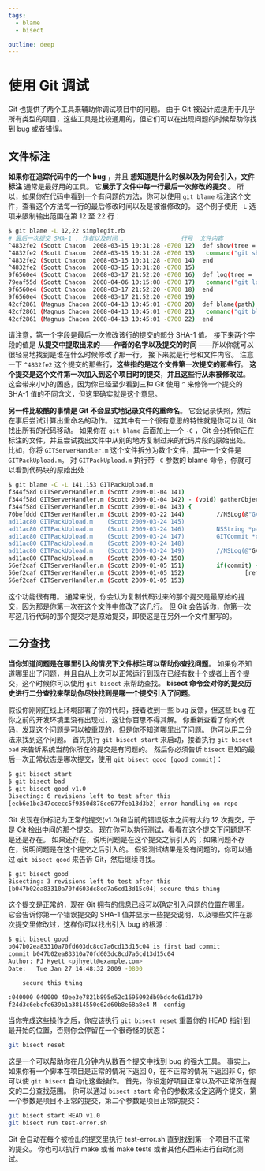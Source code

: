 ```yaml
---
tags:
  - blame
  - bisect

outline: deep
---
```





# 使用 Git 调试

Git 也提供了两个工具来辅助你调试项目中的问题。 由于 Git 被设计成适用于几乎所有类型的项目，这些工具是比较通用的，但它们可以在出现问题的时候帮助你找到 bug 或者错误。

## 文件标注

**如果你在追踪代码中的一个 bug** ，并且 **想知道是什么时候以及为何会引入**，**文件标注** 通常是最好用的工具。 它**展示了文件中每一行最后一次修改的提交** 。 所以，如果你在代码中看到一个有问题的方法，你可以使用  `git blame`  标注这个文件，查看这个方法每一行的最后修改时间以及是被谁修改的。 这个例子使用 `-L` 选项来限制输出范围在第 12 至 22 行：

```bash
$ git blame -L 12,22 simplegit.rb
# 最后一次提交 SHA-1 , 作者以及时间 ,                行号  文件内容
^4832fe2 (Scott Chacon  2008-03-15 10:31:28 -0700 12)  def show(tree = 'master')
^4832fe2 (Scott Chacon  2008-03-15 10:31:28 -0700 13)   command("git show #{tree}")
^4832fe2 (Scott Chacon  2008-03-15 10:31:28 -0700 14)  end
^4832fe2 (Scott Chacon  2008-03-15 10:31:28 -0700 15)
9f6560e4 (Scott Chacon  2008-03-17 21:52:20 -0700 16)  def log(tree = 'master')
79eaf55d (Scott Chacon  2008-04-06 10:15:08 -0700 17)   command("git log #{tree}")
9f6560e4 (Scott Chacon  2008-03-17 21:52:20 -0700 18)  end
9f6560e4 (Scott Chacon  2008-03-17 21:52:20 -0700 19)
42cf2861 (Magnus Chacon 2008-04-13 10:45:01 -0700 20)  def blame(path)
42cf2861 (Magnus Chacon 2008-04-13 10:45:01 -0700 21)   command("git blame #{path}")
42cf2861 (Magnus Chacon 2008-04-13 10:45:01 -0700 22)  end
```

请注意，第一个字段是最后一次修改该行的提交的部分 SHA-1 值。 接下来两个字段的值是 **从提交中提取出来的——作者的名字以及提交的时间** ——所以你就可以很轻易地找到是谁在什么时候修改了那一行。 接下来就是行号和文件内容。 注意一下 `^4832fe2`  这个提交的那些行，**这些指的是这个文件第一次提交的那些行**。 **这个提交是这个文件第一次加入到这个项目时的提交**，**并且这些行从未被修改过**。 这会带来小小的困惑，因为你已经至少看到三种 Git 使用 `^`  来修饰一个提交的 SHA-1 值的不同含义，但这里确实就是这个意思。

**另一件比较酷的事情是 Git 不会显式地记录文件的重命名**。 它会记录快照，然后在事后尝试计算出重命名的动作。 这其中有一个很有意思的特性就是你可以让 Git 找出所有的代码移动。 如果你在 `git blame`  后面加上一个  `-C` ，Git 会分析你正在标注的文件，并且尝试找出文件中从别的地方复制过来的代码片段的原始出处。 比如，你将  `GITServerHandler.m`   这个文件拆分为数个文件，其中一个文件是 `GITPackUpload.m`。 对  `GITPackUpload.m`  执行带  `-C`  参数的 blame 命令，你就可以看到代码块的原始出处：

```bash
$ git blame -C -L 141,153 GITPackUpload.m
f344f58d GITServerHandler.m (Scott 2009-01-04 141)
f344f58d GITServerHandler.m (Scott 2009-01-04 142) - (void) gatherObjectShasFromC
f344f58d GITServerHandler.m (Scott 2009-01-04 143) {
70befddd GITServerHandler.m (Scott 2009-03-22 144)         //NSLog(@"GATHER COMMI
ad11ac80 GITPackUpload.m    (Scott 2009-03-24 145)
ad11ac80 GITPackUpload.m    (Scott 2009-03-24 146)         NSString *parentSha;
ad11ac80 GITPackUpload.m    (Scott 2009-03-24 147)         GITCommit *commit = [g
ad11ac80 GITPackUpload.m    (Scott 2009-03-24 148)
ad11ac80 GITPackUpload.m    (Scott 2009-03-24 149)         //NSLog(@"GATHER COMMI
ad11ac80 GITPackUpload.m    (Scott 2009-03-24 150)
56ef2caf GITServerHandler.m (Scott 2009-01-05 151)         if(commit) {
56ef2caf GITServerHandler.m (Scott 2009-01-05 152)                 [refDict setOb
56ef2caf GITServerHandler.m (Scott 2009-01-05 153)
```

这个功能很有用。 通常来说，你会认为复制代码过来的那个提交是最原始的提交，因为那是你第一次在这个文件中修改了这几行。 但 Git 会告诉你，你第一次写这几行代码的那个提交才是原始提交，即使这是在另外一个文件里写的。

## 二分查找

**当你知道问题是在哪里引入的情况下文件标注可以帮助你查找问题**。 如果你不知道哪里出了问题，并且自从上次可以正常运行到现在已经有数十个或者上百个提交，这个时候你可以使用 `git bisect`  来帮助查找。 **bisect 命令会对你的提交历史进行二分查找来帮助你尽快找到是哪一个提交引入了问题**。

假设你刚刚在线上环境部署了你的代码，接着收到一些 bug 反馈，但这些 bug 在你之前的开发环境里没有出现过，这让你百思不得其解。 你重新查看了你的代码，发现这个问题是可以被重现的，但是你不知道哪里出了问题。 你可以用二分法来找到这个问题。 首先执行 `git bisect start`  来启动，接着执行  `git bisect bad`  来告诉系统当前你所在的提交是有问题的。 然后你必须告诉  `bisect`  已知的最后一次正常状态是哪次提交，使用  `git bisect good [good_commit]`：

```bash
$ git bisect start
$ git bisect bad
$ git bisect good v1.0
Bisecting: 6 revisions left to test after this
[ecb6e1bc347ccecc5f9350d878ce677feb13d3b2] error handling on repo
```

Git 发现在你标记为正常的提交(v1.0)和当前的错误版本之间有大约 12 次提交，于是 Git 检出中间的那个提交。 现在你可以执行测试，看看在这个提交下问题是不是还是存在。 如果还存在，说明问题是在这个提交之前引入的；如果问题不存在，说明问题是在这个提交之后引入的。 假设测试结果是没有问题的，你可以通过 `git bisect good`  来告诉 Git，然后继续寻找。

```bash
$ git bisect good
Bisecting: 3 revisions left to test after this
[b047b02ea83310a70fd603dc8cd7a6cd13d15c04] secure this thing
```

这个提交是正常的，现在 Git 拥有的信息已经可以确定引入问题的位置在哪里。 它会告诉你第一个错误提交的 SHA-1 值并显示一些提交说明，以及哪些文件在那次提交里修改过，这样你可以找出引入 bug 的根源：

```bash
$ git bisect good
b047b02ea83310a70fd603dc8cd7a6cd13d15c04 is first bad commit
commit b047b02ea83310a70fd603dc8cd7a6cd13d15c04
Author: PJ Hyett <pjhyett@example.com>
Date:   Tue Jan 27 14:48:32 2009 -0800

    secure this thing

:040000 040000 40ee3e7821b895e52c1695092db9bdc4c61d1730
f24d3c6ebcfc639b1a3814550e62d60b8e68a8e4 M  config
```

当你完成这些操作之后，你应该执行 `git bisect reset`  重置你的 HEAD 指针到最开始的位置，否则你会停留在一个很奇怪的状态：

```bash
git bisect reset
```

这是一个可以帮助你在几分钟内从数百个提交中找到 bug 的强大工具。 事实上，如果你有一个脚本在项目是正常的情况下返回 0，在不正常的情况下返回非 0，你可以使  `git bisect`  自动化这些操作。 首先，你设定好项目正常以及不正常所在提交的二分查找范围。 你可以通过  `bisect start`  命令的参数来设定这两个提交，第一个参数是项目不正常的提交，第二个参数是项目正常的提交：

```bash
git bisect start HEAD v1.0
git bisect run test-error.sh
```

Git 会自动在每个被检出的提交里执行 test-error.sh 直到找到第一个项目不正常的提交。 你也可以执行 make 或者 make tests 或者其他东西来进行自动化测试。
